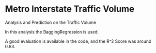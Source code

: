 # Metro Interstate Traffic Volume
Analysis and Prediction on the Traffic Volume

In this analysis the BaggingRegression is used. 

A good evaluation is available in the code, and the R^2 Score was around 0.83.
